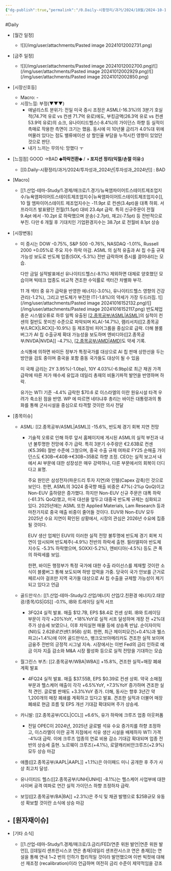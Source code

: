 ```yaml
---
{"dg-publish":true,"permalink":"/0.Daily-시황정리/과거/2024/10월/2024-10-16/","created":"2024-10-16T15:17:35.989+09:00","updated":"2025-06-03T20:08:43.698+09:00"}
---
```


#Daily 


- [월간 일정]
	- ![](/img/user/attachments/Pasted image 20241012002731.png)

- [금주 일정]
	- ![](/img/user/attachments/Pasted image 20241012002700.png)![](/img/user/attachments/Pasted image 20241012002929.png)![](/img/user/attachments/Pasted image 20241012002850.png)



- [시장신호등]
	- Macro: -
	- 시장느낌: 부정(▼▼▼)
		- 애널리스트 분위기: 전일 미국 증시 조정은 ASML(-16.3%)의 3분기 호실적(74.7억 유로 vs 컨센 71.7억 유로)에도, 부킹금액(26.3억 유로 vs 컨센 53.9억 유로)의 쇼크, 유나이티드헬스(-8.4%)의 가이던스 하향 등 실적이 촉매로 작용한 측면이 크기는 했음. 동시에 미 10년물 금리가 4.0%대 위에 머물러 있다는 점도 밸류에이션 상 할인율 부담을 누적시킨 영향이 있었던 것으로 판단.
		- 내가 느끼는 무의식: 망했다 ㅜ


- [느낌점] GOOD →BAD **◈하락전환◈**  / **◑ 포지션 정리(익절/손절 이유:)**
	- [[0.Daily-시황정리/과거/2024/투자성과_2024년\|투자성과_2024년]] : BAD



- [Macro]
	- [[1.산업-테마-Study/1.경제/매크로/1.경기/뉴욕앰파이어트스테이트제조업지수/뉴욕앰파이어트스테이트제조업지수\|뉴욕앰파이어트스테이트제조업지수]], 10 월 엠파이어스테이트 제조업지수는 -11.9pt 로 컨센(3.4pt)을 대폭 하회. 서프라이즈 발표됐던 전월(11.5pt) 대비 23.4pt 급락. 특히 신규주문이 전월 9.4pt 에서 -10.2pt 로 하락했으며 운송(-2.7pt), 재고(-7.5pt) 등 전반적으로 부진. 다만 6 개월 후 기대치인 기업환경지수는 38.7pt 로 전월비 8.1pt 상승



- [시장변동]
	- 미 증시는 DOW -0.75%, S&P 500 -0.76%, NASDAQ -1.01%, Russell 2000 +0.05%로 주요 지수 하락 마감. ASML 의 실적 유출과 AI 칩 수출 규제 가능성 보도로 반도체 업종(SOX,-5.3%) 전반 급락하며 증시를 끌어내리는 모습. 
	  
	  다만 금일 실적발표에선 유나이티드헬스(-8.1%) 제외하면 대체로 양호했던 모습이며 빅테크 업종도 비교적 견조한 수익률로 섹터간 차별화 부각.
	  
	  11 개 섹터 중 유가 급락을 반영한 에너지(-3.0%), 유나이티드헬스 영향의 건강관리(-1.2%), 그리고 반도체가 부진한 IT(-1.8%)의 약세가 가장 두드러짐. 
	  ![](/img/user/attachments/Pasted image 20241016152132.png)![](/img/user/attachments/Pasted image 20241016152117.png)
	  반도체업종은 시스템오류로 하루 일찍 유출된 [[2.종목공부/ASML\|ASML]](-15.6%)의 실적이 컨센의 절반도 못미친 수준으로 파악되며 KLA(-14.7%), 램리서치([[2.종목공부/LRCX\|LRCX]]-10.9%) 등 제조장비 피어그룹을 중심으로 급락. 더해 블룸버그가 AI 칩 수출규제 확대 가능성을 보도하며 엔비디아([[2.종목공부/NVDA\|NVDA]] -4.7%), [[2.종목공부/AMD\|AMD]](-5.2%)도 약세 기록. 
	  
	  소식통에 의하면 바이든 정부가 특정국가를 대상으로 AI 칩 판매 상한선을 두는 방안을 검토 중이며 중국을 포함 중동 국가들도 대상이 될 수 있음
	  
	  미 국채 금리는 2Y 3.95%(-1.0bp), 10Y 4.03%(-6.9bp)로 최근 채권 가격 급락에 따른 저가 매수세 유입과 데일리 총재의 비둘기파적 발언을 반영하며 하락. 
	  
	  유가는 WTI 기준 -4.4% 급락한 $70.6 로 이스라엘의 이란 원유시설 타격 우려가 축소된 점을 반영. WP 에 따르면 네타냐후 총리는 바이든 대통령과의 통화를 통해 군사시설을 중심으로 타격할 것이란 의사 전달




- [종목이슈]
	- ASML: [[2.종목공부/ASML\|ASML]] -15.6%, 반도체 경기 회복 지연 전망
		- 기술적 오류로 인해 하루 앞서 홈페이지에 게시된 ASML의 실적 부진과 내년 불투명한 전망에 주가 급락. 특히 3분기 수주량은 €2.63B로 컨센(€5.39B) 절반 수준에 그쳤으며, 중국 수출 규제 여파로 FY25 순매출 가이던스도 €30B~€40B→€30B~35B로 하향 조정. CEO는 실적 보고서 내에서 AI 부문에 대한 성장성은 매우 강력하나, 다른 부문에서의 회복이 더디다고 표명. 
		  
		  주요 원인은 삼성전자(파운드리 투자 지연)와 인텔(Capex 감축)인 것으로 보인다. 한편, ASML의 3Q24 중국향 매출 비중은 47%(-2%p QoQ)이고 Non-EUV 출하량은 증가했다. 하지만 Non-EUV 신규 주문은 대폭 하락(-61.3% QoQ)했고, 미국 대선을 앞두고 대중국 반도체 규제는 심화되고 있다. 2025년에는 ASML 또한 Applied Materials, Lam Research 등과 마찬가지로 중국 매출 비중이 줄어들 것이다. EUV와 Non-EUV 모두 2025년 수요 지연이 확인된 상황에서, 시장의 관심은 2026년 수요에 집중될 것이다.
		  
		  EUV 생산 업체인 EUV의 이러한 실적 전망 불투명에 반도체 경기 회복 지연이 암시되며 반도체주(-4.9%) 전반의 하락세 출현. 필라델피아 반도체 지수도 -5.3% 하락했으며, SOXX(-5.2%), 엔비디아(-4.5%) 등도 큰 폭의 하락세를 보임. 
		  
		  한편, 바이든 행정부가 특정 국가에 대한 수출 라이선스를 제재할 것이란 소식이 블룸버그 통해 보도되며 하방 압력을 가중. 당국이 국가 안보를 근거로 페르시아 걸프만 지역 국가들 대상으로 AI 칩 수출을 규제할 가능성이 제기되고 있다고 언급
		  
	- 골드만삭스: [[1.산업-테마-Study/2.산업/에너지 산업/2.친환경 에너지/2.태양광/종목/GS\|GS]] -0.1%, IB와 트레이딩 실적 서프
		- 3FQ24 실적 발표. 매출 $12.7B, EPS $8.4로 컨센 상회. IB와 트레이딩 부문이 각각 +20%YoY, +18%YoY로 실적 서프 달성하며 개장 전 +2%대 주가 상승세 보였으나, 이후 차익실현 매물 등에 상승폭 반납. 순이자이익(NII)도 $2.62B로 컨센($1.95B) 상회. 한편, 최근 제이피모건(+0.4%)과 웰스파고(+1.4%)에 이어 골드만삭스, 뱅크오브아메리카도 견조한 실적 보이며 금융주 전반의 긍정적 시그널 지속. 시장에서는 이번 Fed의 금리 인하로 예금 이자 지출 감소와 M&A 시장 활성화 등으로 실적 전망을 기대하는 모습
		  
	- 월그린스 부츠: [[2.종목공부/WBA\|WBA]] +15.8%, 견조한 실적+매장 폐쇄 계획 발표
		- 4FQ24 실적 발표. 매출 $37.55B, EPS $0.39로 컨센 상회. 약국 소매점 부문과 헬스케어 매출이 각각 +6.5%YoY, +7.3%YoY 증가하며 견조한 실적 견인. 글로벌 판매도 +3.3%YoY 증가. 더해, 동사는 향후 3년간 약 1,200개의 매장 폐쇄를 계획하고 있다고 발표. 견조한 실적과 더불어 매장 폐쇄로 현금 흐름 및 EPS 개선 기대감 확대되며 주가 상승세.
		  
	- 카니발: [[2.종목공부/CCL\|CCL]] +6.6%, 유가 하락에 크루즈 업종 아웃퍼폼
		- 전일 OPEC이 2024년, 2025년 글로벌 석유 수요 증가치를 하향 조정하고, 이스라엘이 이란 공격 지점에서 석유 생산 시설을 배제하자 WTI 가격 -4%대 급락. 이에 크루즈 업종의 연료 비용 감소 기대감 확대되며 업종 전반의 상승세 출현. 노르웨이 크루즈(+4.1%), 로얄캐리비안크루즈(+2.9%) 모두 상승 마감
		  
	- 애플([[2.종목공부/AAPL\|AAPL]] +1.1%)은 아이패드 미니 공개한 후 주가 사상 최고치 달성.
	- 유나이티드 헬스([[2.종목공부/UNH\|UNH]] -8.1%)는 헬스케어 사업부에 대한 사이버 공격 여파로 연간 실적 가이던스 하향 조정하자 급락.
	- 보잉([[2.종목공부/BA\|BA]] +2.3%)은 주식 및 채권 발행으로 $25B규모 유동성 확보할 것이란 소식에 상승 마감



- [원자재이슈]
	- 




- [기타 소식]
	- [[1.산업-테마-Study/1.경제/매크로/3.금리/FED/연준 위원 발언\|연준 위원 발언]], [[데일리 샌프란시스코 연은 총재\|데일리 샌프란시스코 연은 총재]]는 연설을 통해 연내 1~2 번의 인하가 합리적일 것이라 발언했으며 이번 빅컷에 대해선 재조정 (recalibration)이라 언급하며 여전히 금리 수준이 제약적임을 강조

